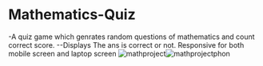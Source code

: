 # Mathematics-Quiz

-A quiz game which genrates random questions of mathematics and count correct score.
--Displays The ans is correct or not.
Responsive for both mobile screen and laptop screen
![mathproject](https://user-images.githubusercontent.com/108271042/196592003-7cbb28ba-b771-465c-85bd-c40fda7cac0f.png)![mathprojectphon](https://user-images.githubusercontent.com/108271042/196592024-cd6fafab-d7a8-4a0f-8908-2fc8221129ba.png)

